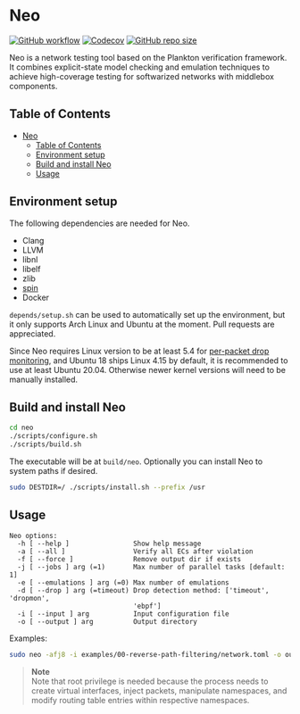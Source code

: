Neo
===

[![GitHub workflow](https://github.com/netarch/neo/workflows/test/badge.svg)](https://github.com/netarch/neo/actions)
[![Codecov](https://img.shields.io/codecov/c/github/netarch/neo.svg)](https://app.codecov.io/gh/netarch/neo)
[![GitHub repo size](https://img.shields.io/github/repo-size/netarch/neo.svg)](https://github.com/netarch/neo)

Neo is a network testing tool based on the Plankton verification framework. It
combines explicit-state model checking and emulation techniques to achieve
high-coverage testing for softwarized networks with middlebox components.

## Table of Contents

- [Neo](#neo)
  - [Table of Contents](#table-of-contents)
  - [Environment setup](#environment-setup)
  - [Build and install Neo](#build-and-install-neo)
  - [Usage](#usage)


## Environment setup

The following dependencies are needed for Neo.

- Clang
- LLVM
- libnl
- libelf
- zlib
- [spin](https://github.com/nimble-code/Spin)
- Docker

`depends/setup.sh` can be used to automatically set up the environment, but it
only supports Arch Linux and Ubuntu at the moment. Pull requests are
appreciated.

Since Neo requires Linux version to be at least 5.4 for [per-packet drop
monitoring](https://github.com/torvalds/linux/commit/ca30707dee2bc8bc81cfd8b4277fe90f7ca6df1f),
and Ubuntu 18 ships Linux 4.15 by default, it is recommended to use at least
Ubuntu 20.04. Otherwise newer kernel versions will need to be manually
installed.

## Build and install Neo

```sh
cd neo
./scripts/configure.sh
./scripts/build.sh
```

The executable will be at `build/neo`. Optionally you can install Neo to system
paths if desired.

```sh
sudo DESTDIR=/ ./scripts/install.sh --prefix /usr
```

## Usage

```
Neo options:
  -h [ --help ]                Show help message
  -a [ --all ]                 Verify all ECs after violation
  -f [ --force ]               Remove output dir if exists
  -j [ --jobs ] arg (=1)       Max number of parallel tasks [default: 1]
  -e [ --emulations ] arg (=0) Max number of emulations
  -d [ --drop ] arg (=timeout) Drop detection method: ['timeout', 'dropmon',
                               'ebpf']
  -i [ --input ] arg           Input configuration file
  -o [ --output ] arg          Output directory
```

Examples:

```sh
sudo neo -afj8 -i examples/00-reverse-path-filtering/network.toml -o output
```

> **Note** <br/>
> Note that root privilege is needed because the process needs to create virtual
> interfaces, inject packets, manipulate namespaces, and modify routing table
> entries within respective namespaces.
